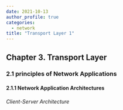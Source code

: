 ```yaml
---
date: 2021-10-13
author_profile: true
categories:
  - network
title: "Transport Layer 1"
---
```


## Chapter 3. Transport Layer



### 2.1 principles of Network Applications


#### 2.1.1 Network Application Architectures
###### Client-Server Architecture 
